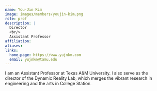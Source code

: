 ```yaml
---
name: You-Jin Kim
image: images/members/youjin-kim.png
role: prof
description: |
  Director
  <br/>
  Assistant Professor
affiliation:
aliases:
links:
  home-page: https://www.yujnkm.com
  email: yujnkm@tamu.edu
---
```


I am an Assistant Professor at Texas A&M University. I also serve as the director of the Dynamic Reality Lab, which merges the vibrant research in engineering and the arts in College Station.
